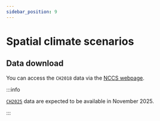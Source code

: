 ```yaml
---
sidebar_position: 9
---
```


# Spatial climate scenarios

## Data download

You can access the `CH2018` data via the [NCCS webpage](https://www.nccs.admin.ch/nccs/en/home/climate-change-and-impacts/swiss-climate-change-scenarios.html).

:::info

[`CH2025`](https://www.meteoswiss.admin.ch/about-us/research-and-cooperation/projects/2023/climate-ch2025.html) data are expected to be available in November 2025.

:::
